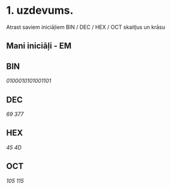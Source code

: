 # 1. uzdevums.  
Atrast saviem iniciāļiem BIN / DEC / HEX / OCT skaitļus un krāsu  

## Mani iniciāļi - **EM**   
  
## BIN    
*0100010101001101*    
## DEC  
*69 377*  
## HEX     
*45 4D*  
## OCT  
*105 115*